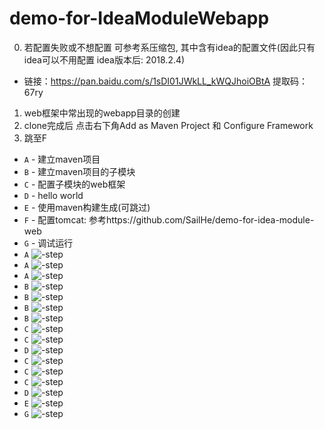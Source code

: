# demo-for-IdeaModuleWebapp

0. 若配置失败或不想配置 可参考系压缩包, 其中含有idea的配置文件(因此只有idea可以不用配置 idea版本后: 2018.2.4)
*  链接：https://pan.baidu.com/s/1sDI01JWkLL_kWQJhoiOBtA 提取码：67ry 
1. web框架中常出现的webapp目录的创建
2. clone完成后 点击右下角Add as Maven Project 和 Configure Framework
3. 跳至F

* `A` - 建立maven项目
* `B` - 建立maven项目的子模块
* `C` - 配置子模块的web框架
* `D` - hello world
* `E` - 使用maven构建生成(可跳过)
* `F` - 配置tomcat: 参考https://github.com/SailHe/demo-for-idea-module-web
* `G` - 调试运行
*  `A` ![-step](docs/assets/step_1_1.png)
*  `A` ![-step](docs/assets/step_1_2.png)
*  `A` ![-step](docs/assets/step_1_3.png)
*  `B` ![-step](docs/assets/step_2.png)
*  `B` ![-step](docs/assets/step_3.png)
*  `B` ![-step](docs/assets/step_4.png)
*  `B` ![-step](docs/assets/step_5.png)
*  `C` ![-step](docs/assets/step_6.png)
*  `C` ![-step](docs/assets/step_7.png)
*  `D` ![-step](docs/assets/step_8.png)
*  `C` ![-step](docs/assets/step_9.png)
*  `C` ![-step](docs/assets/step_10.png)
*  `C` ![-step](docs/assets/step_11.png)
*  `D` ![-step](docs/assets/step_12.png)
*  `E` ![-step](docs/assets/step_13.png)
*  `G` ![-step](docs/assets/step_14.png)
